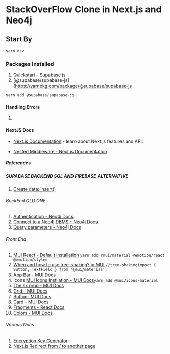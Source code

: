 # StackOverFlow Clone in Next.js and Neo4j

## Start By

```yarn dev```

### Packages Installed

1. [Quickstart - Supabase js](https://supabase.com/docs/guides/with-nextjs)
2. [@supabase/supabase-js](<https://yarnpkg.com/package/@supabase/supabase-js>

```js
yarn add @supabase/supabase-js
```

#### Handling Errors

1.

#### NextJS Docs

- [Next.js Documentation](https://nextjs.org/docs) - learn about Next.js features and API.

- [Nested Middleware - Next.js Documentation](https://nextjs.org/docs/messages/nested-middleware)

##### References



##### SUPABASE BACKEND SQL AND FIREBASE ALTERNATIVE 

1. [Create data: insert()](https://supabase.com/docs/reference/javascript/insert)

###### BackEnd OLD ONE

1. [Authentication - Neo4j Docs](https://neo4j.com/docs/graphql-manual/current/auth/authentication/)
2. [Connect to a Neo4j DBMS - Neo4j Docs](https://neo4j.com/docs/browser-manual/current/operations/dbms-connection/)
3. [Query parameters - Neo4j Docs](https://neo4j.com/docs/browser-manual/current/operations/query-parameters/)

###### Front End

1. [MUI React - Default installation](https://mui.com/material-ui/getting-started/installation/#default-installation)
```yarn add @mui/material @emotion/react @emotion/styled```
2. [When and how to use tree-shaking? in  MUI](https://mui.com/material-ui/guides/minimizing-bundle-size/)
```//tree-shakingimport { Button, TextField } from '@mui/material';```
3. [App Bar - MUI Docs](https://mui.com/material-ui/react-app-bar/)
4. Icons [MUI Icons Instllation - MUI Docs](https://mui.com/material-ui/getting-started/installation/#icons)```yarn add @mui/icons-material```
5. [The sx prop  - MUI Docs](https://mui.com/system/getting-started/the-sx-prop/)
6. [Grid - MUI Docs](https://mui.com/material-ui/react-grid/)
7. [Button- MUI Docs](https://mui.com/material-ui/react-button/#main-content)
8. [Card - MUI Docs](https://mui.com/material-ui/react-card/)
9. [Fragments - React Docs](https://reactjs.org/docs/fragments.html)
10. [Colors - MUI Docs](https://mui.com/material-ui/customization/color/#main-content)

###### Various Docs

1. [Encryption Key Generator](https://www.allkeysgenerator.com/Random/Security-Encryption-Key-Generator.aspx)
2. [Next.js Redirect from / to another page](https://stackoverflow.com/questions/58173809/next-js-redirect-from-to-another-page)
